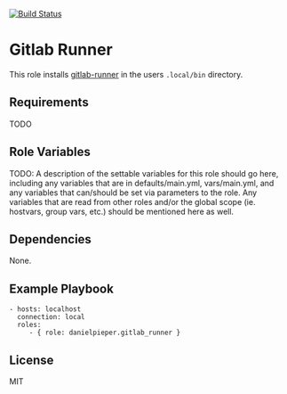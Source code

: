 [![Build Status](https://travis-ci.com/danielpieper/ansible-gitlab-runner.svg?branch=main)](https://travis-ci.com/danielpieper/ansible-gitlab-runner)

Gitlab Runner
=========

This role installs [gitlab-runner](https://docs.gitlab.com/runner/) in the users `.local/bin` directory.

Requirements
------------

TODO

Role Variables
--------------

TODO: A description of the settable variables for this role should go here, including any variables that are in defaults/main.yml, vars/main.yml, and any variables that can/should be set via parameters to the role. Any variables that are read from other roles and/or the global scope (ie. hostvars, group vars, etc.) should be mentioned here as well.

Dependencies
------------

None.

Example Playbook
----------------

```
- hosts: localhost
  connection: local
  roles:
     - { role: danielpieper.gitlab_runner }
```

License
-------

MIT
